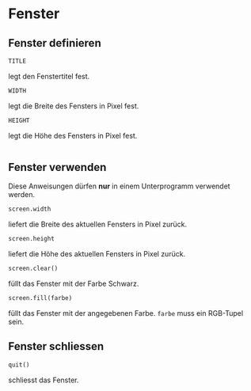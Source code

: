 # Fenster

## Fenster definieren

~~~ python
TITLE
~~~
legt den Fenstertitel fest.

~~~ python
WIDTH
~~~
legt die Breite des Fensters in Pixel fest.

~~~ python
HEIGHT
~~~
legt die Höhe des Fensters in Pixel fest.

``` python ./window.py
```

## Fenster verwenden

Diese Anweisungen dürfen **nur** in einem Unterprogramm verwendet werden.

~~~ python
screen.width
~~~
liefert die Breite des aktuellen Fensters in Pixel zurück.

~~~ python
screen.height
~~~
liefert die Höhe des aktuellen Fensters in Pixel zurück.

~~~ python
screen.clear()
~~~
füllt das Fenster mit der Farbe Schwarz.

~~~ python
screen.fill(farbe)
~~~
füllt das Fenster mit der angegebenen Farbe. `farbe` muss ein RGB-Tupel sein.

## Fenster schliessen

~~~ python
quit()
~~~
schliesst das Fenster.
